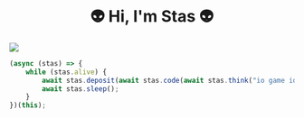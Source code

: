 <h1 align="center"> 
     👽 Hi, I'm Stas 👽
</h1>
<img src="https://img.shields.io/github/license/stasadance/stasadance">

```js
(async (stas) => {
    while (stas.alive) {
        await stas.deposit(await stas.code(await stas.think("io game ideas")));
        await stas.sleep();
    }
})(this);

```
